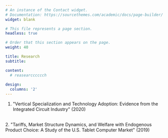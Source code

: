 ```yaml
---
# An instance of the Contact widget.
# Documentation: https://sourcethemes.com/academic/docs/page-builder/
widget: blank

# This file represents a page section.
headless: true

# Order that this section appears on the page.
weight: 40

title: Research
subtitle:

content:
  # reasearcccccch
  
design:
  columns: '2'
---
```


1. "Vertical Specialization and Technology Adoption: Evidence from the Integrated Circuit Industry" (2020) 
<br/>
2. "Tariffs, Market Structure Dynamics, and Welfare with Endogenous Product Choice: A Study of the U.S. Tablet Computer Market" (2019)

